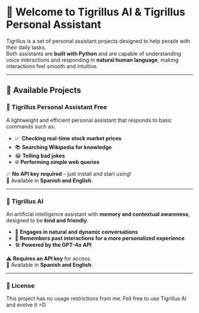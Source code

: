 # 🐯 **Welcome to Tigrillus AI & Tigrillus Personal Assistant**  

Tigrillus is a set of personal assistant projects designed to help people with their daily tasks.  
Both assistants are **built with Python** and are capable of understanding voice interactions and responding in **natural human language**, making interactions feel smooth and intuitive.  

---

## 🚀 **Available Projects**  

### 🤖 **Tigrillus Personal Assistant Free**  
A lightweight and efficient personal assistant that responds to basic commands such as:  
- 📈 **Checking real-time stock market prices**  
- 📚 **Searching Wikipedia for knowledge**  
- 😂 **Telling bad jokes**  
- 🌐 **Performing simple web queries**  

✅ **No API key required** – just install and start using!  
📌 Available in **Spanish and English**.  

---

### 🧠 **Tigrillus AI**  
An artificial intelligence assistant with **memory and contextual awareness**, designed to be **kind and friendly**.  
- 💬 **Engages in natural and dynamic conversations**  
- 📝 **Remembers past interactions for a more personalized experience**  
- 🛠️ **Powered by the GPT-4o API**  

⚠️ **Requires an API key** for access.  
📌 Available in **Spanish and English**.  

---

### 📜 License
This project has no usage restrictions from me. Fell free to use Tigrillus AI and evolve it =D


